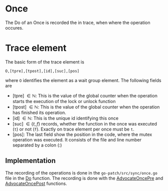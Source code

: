# Once

The Do of an Once is recorded the in trace, when where the operation occures.

# Trace element

The basic form of the trace element is

```
O,[tpre],[tpost],[id],[suc],[pos]
```

where `O` identifies the element as a wait group element. The following
fields are

- [tpre] $\in\mathbb N$: This is the value of the global counter when the operation starts
  the execution of the lock or unlock function
- [tpost] $\in\mathbb N$: This is the value of the global counter when the operation has finished
  its operation.
- [id] $\in\mathbb N$: This is the unique id identifying this once
- [suc] $\in \{t, f\}$ records, whether the function in the once was
  executed (`t`) or not (`f`). Exactly on trace element per once must be `t`.
- [pos]: The last field show the position in the code, where the mutex operation
  was executed. It consists of the file and line number separated by a colon (:)

## Implementation

The recording of the operations is done in the `go-patch/src/sync/once.go` file in the [Do](../../go-patch/src/sync/once.go#L60) function. The recording is done with the [AdvocateOncePre](../../go-patch/src/runtime/advocate_trace_once.go#23) and [AdvocateOncePost](../../go-patch/src/runtime/advocate_trace_once.go#48) functions.
